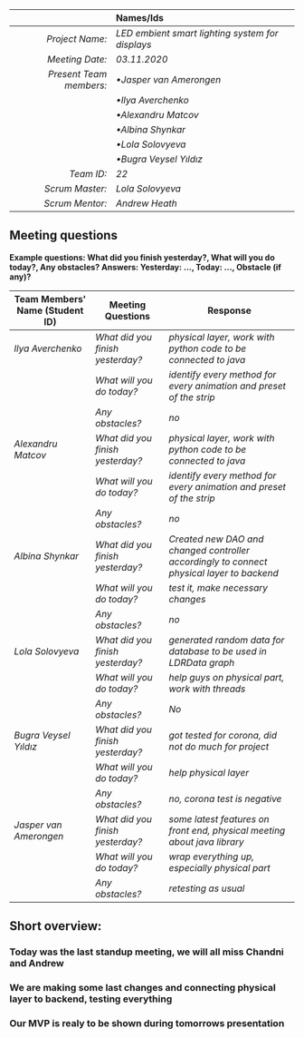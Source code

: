 |                          | **Names/Ids**       |
|-------------------------:|:--------------------|
| *Project Name:*          |*LED embient smart lighting system for displays*          |
| *Meeting Date:*          |*03.11.2020*           |
| *Present Team members:*  |*•Jasper van Amerongen*|
|                          |*•Ilya Averchenko*     |
|                          |*•Alexandru Matcov*    |
|                          |*•Albina Shynkar*      |
|                          |*•Lola Solovyeva*      |
|                          |*•Bugra Veysel Yıldız* |
| *Team ID:*               |*22*                   |
| *Scrum  Master:*         |*Lola Solovyeva*  |
| *Scrum  Mentor:*         |*Andrew Heath*         |
 
## Meeting questions

**Example questions: What did you finish yesterday?, What will you do today?, Any obstacles?   Answers: Yesterday: ..., Today: ..., Obstacle (if any)?**

| **Team Members' Name (Student ID)**   | **Meeting Questions**          | **Response**                                    |
|---------------------------------------|--------------------------------|-------------------------------------------------|
| *Ilya Averchenko*                     |*What did you finish yesterday?*|*physical layer, work with python code to be connected to java*     |
|                                       |*What will you do today?*       |*identify every method for every animation and preset of the strip*                      |
|                                       |*Any obstacles?*                |*no*                                             |
| *Alexandru Matcov*                    |*What did you finish yesterday?*|*physical layer, work with python code to be connected to java*              |
|                                       |*What will you do today?*       |*identify every method for every animation and preset of the strip*              |
|                                       |*Any obstacles?*                |*no*                                             |
| *Albina Shynkar*                      |*What did you finish yesterday?*|*Created new DAO and changed controller accordingly to connect physical layer to backend* |
|                                       |*What will you do today?*       |*test it, make necessary changes*   |
|                                       |*Any obstacles?*                |*no*                                 |
| *Lola Solovyeva*                      |*What did you finish yesterday?*|*generated random data for database to be used in LDRData graph*      |
|                                       |*What will you do today?*       |*help guys on physical part, work with threads*                      |
|                                       |*Any obstacles?*                |*No*                                 |
| *Bugra Veysel Yıldız*                 |*What did you finish yesterday?*|*got tested for corona, did not do much for project*  |
|                                       |*What will you do today?*       |*help physical layer*                      |
|                                       |*Any obstacles?*                |*no, corona test is negative*                                             |
| *Jasper van Amerongen*                |*What did you finish yesterday?*|*some latest features on front end, physical meeting about java library*|                               
|                                       |*What will you do today?*       |*wrap everything up, especially physical part*                      |
|                                       |*Any obstacles?*                |*retesting as usual*                                             |


## Short overview:

### Today was the last standup meeting, we will all miss Chandni and Andrew
### We are making some last changes and connecting physical layer to backend, testing everything
### Our MVP is realy to be shown during tomorrows presentation